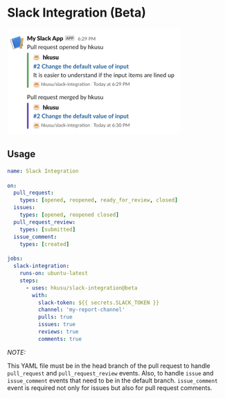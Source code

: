 # Slack Integration (Beta)

<img src="./doc/image1.png" width="400">

## Usage

```yaml
name: Slack Integration

on:
  pull_request:
    types: [opened, reopened, ready_for_review, closed]
  issues:
    types: [opened, reopened closed]
  pull_request_review:
    types: [submitted]
  issue_comment:
    types: [created]

jobs:
  slack-integration:
    runs-on: ubuntu-latest
    steps:
      - uses: hkusu/slack-integration@beta
        with:
          slack-token: ${{ secrets.SLACK_TOKEN }}
          channel: 'my-report-channel'
          pulls: true
          issues: true
          reviews: true
          comments: true
```

*NOTE:*

This YAML file must be in the head branch of the pull request to handle `pull_request` and `pull_request_review` events.
Also, to handle `issue` and `issue_comment` events that need to be in the default branch.
`issue_comment` event is required not only for issues but also for pull request comments.
